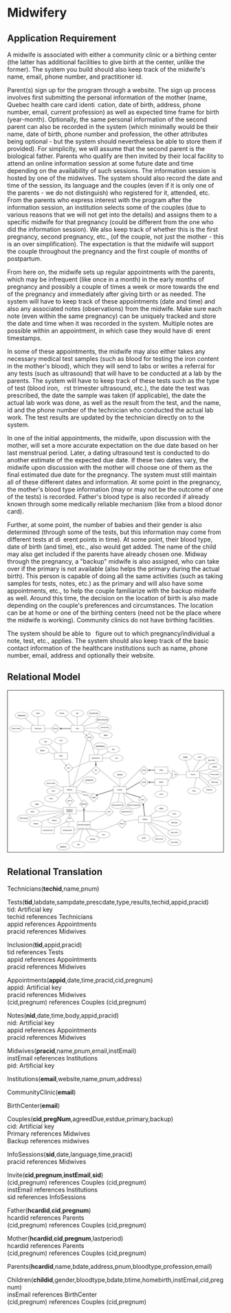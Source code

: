 # Midwifery
## Application Requirement
  A midwife is associated with either a community clinic or a birthing center (the latter has additional facilities to give birth at the center, unlike the former). The system you build should also keep track of the midwife's name, email, phone number, and practitioner id.
  
  
  Parent(s) sign up for the program through a website. The sign up process involves first submitting the personal information of the mother (name, Quebec health care card identi cation, date of birth, address, phone number, email, current profession) as well as expected time frame for birth (year-month). Optionally, the same personal information of the second parent can also be recorded in the system (which minimally would be their name, date of birth, phone number and profession, the other attributes being optional - but the system should nevertheless be able to store them if provided). For simplicity, we will assume that the second parent is the biological father. Parents who qualify are then invited by their local facility to attend an online information session at some future date and time depending on the availability of such sessions. The information session is hosted by one of the midwives. The system should also record the date and time of the session, its language and the couples (even if it is only one of the parents - we do not distinguish) who registered for it, attended, etc.
From the parents who express interest with the program after the information session, an institution selects some of the couples (due to various reasons that we will not get into the details) and assigns them to a specific midwife for that pregnancy (could be different from the one who did the information session). We also keep track of whether this is the first pregnancy, second pregnancy, etc., (of the couple, not just the mother - this is an over simplification).
The expectation is that the midwife will support the couple throughout the pregnancy and the first couple of months
of postpartum.


  From here on, the midwife sets up regular appointments with the parents, which may be infrequent (like once in a month) in the early months of pregnancy and possibly a couple of times a week or more towards the end of the pregnancy and immediately after giving birth or as needed. The system will have to keep track of these appointments (date and time) and also any associated notes (observations) from the midwife. Make sure each note (even within the same pregnancy) can be uniquely tracked and store the date and time when it was recorded in the system. Multiple notes are possible within an appointment, in which case they would have di erent timestamps.
  
  
  In some of these appointments, the midwife may also either takes any necessary medical test samples (such as blood for testing the iron content in the mother's blood), which they will send to labs or writes a referral for any tests (such as ultrasound) that will have to be conducted at a lab by the parents. The system will have to keep track of these tests such as the type of test (blood iron,  rst trimester ultrasound, etc.), the date the test was prescribed, the date the sample was taken (if applicable), the date the actual lab work was done, as well as the result from the test, and the name, id and the phone number of the technician who conducted the actual lab work. The test results are updated by the technician directly on to the system.
  
  
  In one of the initial appointments, the midwife, upon discussion with the mother, will set a more accurate expectation on the due date based on her last menstrual period. Later, a dating ultrasound test is conducted to do another estimate of the expected due date. If these two dates vary, the midwife upon discussion with the mother will choose one of them as the final estimated due date for the pregnancy. The system must still maintain all of these different dates and information.
At some point in the pregnancy, the mother's blood type information (may or may not be the outcome of one of the tests) is recorded. Father's blood type is also recorded if already known through some medically reliable mechanism (like from a blood donor card).


  Further, at some point, the number of babies and their gender is also determined (through some of the tests, but this information may come from different tests at di erent points in time). At some point, their blood type, date of birth (and time), etc., also would get added. The name of the child may also get included if the parents have already chosen one.
Midway through the pregnancy, a "backup" midwife is also assigned, who can take over if the primary is not available (also helps the primary during the actual birth). This person is capable of doing all the same activities (such as taking samples for tests, notes, etc.) as the primary and will also have some appointments, etc., to help the couple familiarize with the backup midwife as well. Around this time, the decision on the location of birth is also made depending on the couple's preferences and circumstances. The location can be at home or one of the birthing centers (need not be the place where the midwife is working). Community clinics do not have birthing facilities.


  The system should be able to  figure out to which pregnancy/individual a note, test, etc., applies.
The system should also keep track of the basic contact information of the healthcare institutions such as name, phone number, email, address and optionally their website.

## Relational Model
<picture>
  <source media="(prefers-color-scheme: dark)" srcset="/project_er.jpg">
  <source media="(prefers-color-scheme: light)" srcset="https://user-images.githubusercontent.com/25423296/163456779-a8556205-d0a5-45e2-ac17-42d089e3c3f8.png">
  <img alt="Relational Model of The Midwifery Application" src="/project_er.jpg">
</picture>

## Relational Translation
Technicians(**techid**,name,pnum)

Tests(**tid**,labdate,sampdate,prescdate,type,results,techid,appid,pracid)
<br/> tid: Artificial key
<br/> techid references Technicians
<br/> appid references Appointments
<br/> pracid references Midwives

Inclusion(**tid**,appid,pracid)
<br/> tid references Tests
<br/> appid references Appointments
<br/> pracid references Midwives

Appointments(**appid**,date,time,pracid,cid,pregnum)
<br/> appid: Artificial key
<br/> pracid references Midwives
<br/> (cid,pregnum) references Couples (cid,pregnum)

Notes(**nid**,date,time,body,appid,pracid)
<br/> nid: Artificial key
<br/> appid references Appointments
<br/> pracid references Midwives

Midwives(**pracid**,name,pnum,email,instEmail)
<br/> instEmail references Institutions
<br/> pid: Artificial key

Institutions(**email**,website,name,pnum,address)

CommunityClinic(**email**)

BirthCenter(**email**)

Couples(**cid**,**pregNum**,agreedDue,estdue,primary,backup)
<br/> cid: Artificial key
<br/> Primary references Midwives
<br/> Backup references midwives

InfoSessions(**sid**,date,language,time,pracid)
<br/> pracid references Midwives

Invite(**cid**,**pregnum**,**instEmail**,**sid**)
<br/> (cid,pregnum) references Couples (cid,pregnum)
<br/> instEmail references Institutions
<br/> sid references InfoSessions

Father(**hcardid**,**cid**,**pregnum**)
<br/> hcardid references Parents
<br/> (cid,pregnum) references Couples (cid,pregnum)

Mother(**hcardid**,**cid**,**pregnum**,lastperiod)
<br/> hcardid references Parents
<br/> (cid,pregnum) references Couples (cid,pregnum)

Parents(**hcardid**,name,bdate,address,pnum,bloodtype,profession,email)

Children(**childid**,gender,bloodtype,bdate,btime,homebirth,instEmail,cid,pregnum)
<br/> insEmail references BirthCenter
<br/> (cid,pregnum) references Couples (cid,pregnum)
